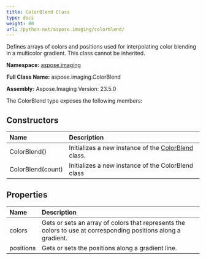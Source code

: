 ```yaml
---
title: ColorBlend Class
type: docs
weight: 80
url: /python-net/aspose.imaging/colorblend/
---
```


Defines arrays of colors and positions used for interpolating color blending in a multicolor gradient. This class cannot be inherited.

**Namespace:** [aspose.imaging](/imaging/python-net/aspose.imaging/)

**Full Class Name:** aspose.imaging.ColorBlend

**Assembly:**  Aspose.Imaging Version: 23.5.0

The ColorBlend type exposes the following members:
## **Constructors**
|**Name**|**Description**|
| :- | :- |
|ColorBlend()|Initializes a new instance of the [ColorBlend](/imaging/python-net/aspose.imaging/colorblend/) class.|
|ColorBlend(count)|Initializes a new instance of the ColorBlend class|
## **Properties**
|**Name**|**Description**|
| :- | :- |
|colors|Gets or sets an array of colors that represents the colors to use at corresponding positions along a gradient.|
|positions|Gets or sets the positions along a gradient line.|
